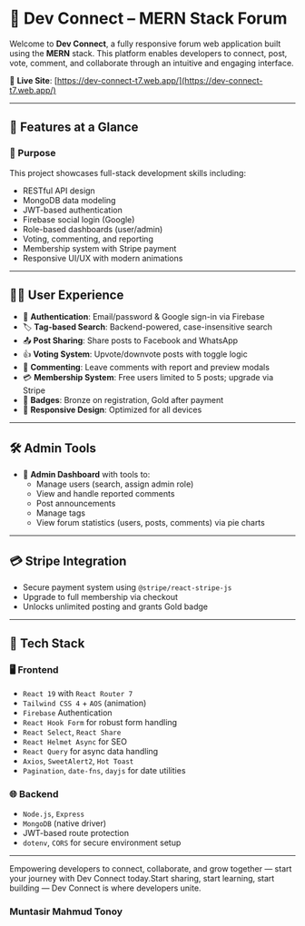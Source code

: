 # 💬 Dev Connect – MERN Stack Forum

Welcome to **Dev Connect**, a fully responsive forum web application built using the **MERN** stack. This platform enables developers to connect, post, vote, comment, and collaborate through an intuitive and engaging interface.

🔗 **Live Site**: [https://dev-connect-t7.web.app/](https://dev-connect-t7.web.app/)

---

## 📌 Features at a Glance

### 🎯 Purpose

This project showcases full-stack development skills including:

- RESTful API design
- MongoDB data modeling
- JWT-based authentication
- Firebase social login (Google)
- Role-based dashboards (user/admin)
- Voting, commenting, and reporting
- Membership system with Stripe payment
- Responsive UI/UX with modern animations

---

## 🧑‍💻 User Experience

- 🔐 **Authentication**: Email/password & Google sign-in via Firebase
- 🏷️ **Tag-based Search**: Backend-powered, case-insensitive search
- 📤 **Post Sharing**: Share posts to Facebook and WhatsApp
- 👍 **Voting System**: Upvote/downvote posts with toggle logic
- 💬 **Commenting**: Leave comments with report and preview modals
- 💳 **Membership System**: Free users limited to 5 posts; upgrade via Stripe
- 🏅 **Badges**: Bronze on registration, Gold after payment
- 📱 **Responsive Design**: Optimized for all devices

---

## 🛠️ Admin Tools

- 🔧 **Admin Dashboard** with tools to:
  - Manage users (search, assign admin role)
  - View and handle reported comments
  - Post announcements
  - Manage tags
  - View forum statistics (users, posts, comments) via pie charts

---

## 💳 Stripe Integration

- Secure payment system using `@stripe/react-stripe-js`
- Upgrade to full membership via checkout
- Unlocks unlimited posting and grants Gold badge

---

## 🚀 Tech Stack

### 🖥️ Frontend

- `React 19` with `React Router 7`
- `Tailwind CSS 4` + `AOS` (animation)
- `Firebase` Authentication
- `React Hook Form` for robust form handling
- `React Select`, `React Share`
- `React Helmet Async` for SEO
- `React Query` for async data handling
- `Axios`, `SweetAlert2`, `Hot Toast`
- `Pagination`, `date-fns`, `dayjs` for date utilities

### 🌐 Backend

- `Node.js`, `Express`
- `MongoDB` (native driver)
- JWT-based route protection
- `dotenv`, `CORS` for secure environment setup

---

Empowering developers to connect, collaborate, and grow together — start your journey with Dev Connect today.Start sharing, start learning, start building — Dev Connect is where developers unite.

### Muntasir Mahmud Tonoy
